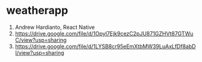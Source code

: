 # weatherapp

1. Andrew Hardianto, React Native
2. https://drive.google.com/file/d/1Opyl7Ejk9cezC2pJU871GZHVt87GTWuC/view?usp=sharing
3. https://drive.google.com/file/d/1LYSB8cr95eEmXtbMW39LuAxLfDf8abDI/view?usp=sharing
